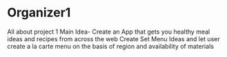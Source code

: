 # Organizer1
All about project 1
Main Idea- Create an App that gets you healthy meal ideas and recipes from across the web
Create Set Menu Ideas and let user create a la carte menu on the basis of region and availability of materials
